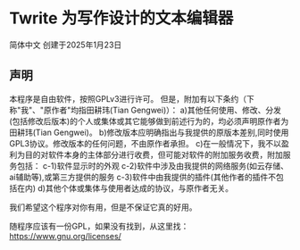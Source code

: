 # Twrite 为写作设计的文本编辑器
简体中文
创建于2025年1月23日
## 声明
本程序是自由软件，按照GPLv3进行许可。
但是，附加有以下条约（下称"我"、"原作者"均指田耕玮(Tian Gengwei)）：
a)其他任何使用、修改、分发(包括修改后版本)的个人或集体或其它能够做到前述行为的，均必须声明原作者为田耕玮(Tian Gengwei)。
b)修改版本应明确指出与我提供的原版本差别,同时使用GPL3协议。修改版本的任何问题，不由原作者承担。
c)在一般情况下，我不以盈利为目的对软件本身的主体部分进行收费，但可能对软件的附加服务收费，附加服务包括：
  c-1)软件显示时的外观
  c-2)软件中涉及由我提供的网络服务(如云存储、ai辅助等),或第三方提供的服务
  c-3)软件中由我提供的插件(其他作者的插件不包括在内)
d)其他个体或集体与使用者达成的协议，与原作者无关。

我们希望这个程序对你有用，但是不保证它真的好用。

随程序应该有一份GPL，如果没有找到，从这里找：https://www.gnu.org/licenses/ 
